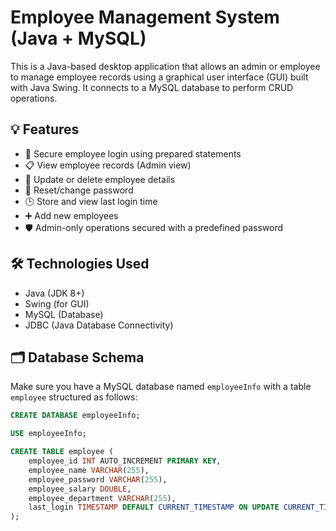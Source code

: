 # Employee Management System (Java + MySQL)

This is a Java-based desktop application that allows an admin or employee to manage employee records using a graphical user interface (GUI) built with Java Swing. It connects to a MySQL database to perform CRUD operations.

## 💡 Features

- 🔐 Secure employee login using prepared statements
- 📋 View employee records (Admin view)
- 🔄 Update or delete employee details
- 🔑 Reset/change password
- 🕒 Store and view last login time
- ➕ Add new employees
- 🛡️ Admin-only operations secured with a predefined password

## 🛠️ Technologies Used

- Java (JDK 8+)
- Swing (for GUI)
- MySQL (Database)
- JDBC (Java Database Connectivity)

## 🗂️ Database Schema

Make sure you have a MySQL database named `employeeInfo` with a table `employee` structured as follows:

```sql
CREATE DATABASE employeeInfo;

USE employeeInfo;

CREATE TABLE employee (
    employee_id INT AUTO_INCREMENT PRIMARY KEY,
    employee_name VARCHAR(255),
    employee_password VARCHAR(255),
    employee_salary DOUBLE,
    employee_department VARCHAR(255),
    last_login TIMESTAMP DEFAULT CURRENT_TIMESTAMP ON UPDATE CURRENT_TIMESTAMP
);


